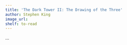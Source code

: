 ```yaml
---
title: 'The Dark Tower II: The Drawing of the Three'
author: Stephen King
image_url:
shelf: to-read
---
```


...
